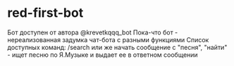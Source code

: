 # red-first-bot
Бот доступен от автора @krevetkqqq_bot
Пока-что бот - нереализованная задумка чат-бота с разными функциями
Список доступных команд:
/search или же начать сообщение с "песня", "найти" - ищет песню по Я.Музыке и выдает ее в ответном сообщении